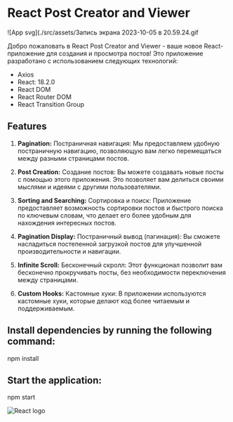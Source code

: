 # React Post Creator and Viewer

![App svg](./src/assets/Запись экрана 2023-10-05 в 20.59.24.gif

Добро пожаловать в React Post Creator and Viewer - ваше новое React-приложение для создания и просмотра постов! Это приложение разработано с использованием следующих технологий:

- Axios
- React: 18.2.0
- React DOM
- React Router DOM
- React Transition Group

## Features

1. **Pagination:** Постраничная навигация: Мы предоставляем удобную постраничную навигацию, позволяющую вам легко перемещаться между разными страницами постов.

2. **Post Creation:** Создание постов: Вы можете создавать новые посты с помощью этого приложения. Это позволяет вам делиться своими мыслями и идеями с другими пользователями.

3. **Sorting and Searching:** Сортировка и поиск: Приложение предоставляет возможность сортировки постов и быстрого поиска по ключевым словам, что делает его более удобным для нахождения интересных постов.

4. **Pagination Display:** Постраничный вывод (пагинация): Вы сможете насладиться постепенной загрузкой постов для улучшенной производительности и навигации.

5. **Infinite Scroll:** Бесконечный скролл: Этот функционал позволит вам бесконечно прокручивать посты, без необходимости переключения между страницами.

6. **Custom Hooks:** Кастомные хуки: В приложении используются кастомные хуки, которые делают код более читаемым и поддерживаемым.


## Install dependencies by running the following command:

npm install


## Start the application:

npm start


![React logo](https://upload.wikimedia.org/wikipedia/commons/thumb/a/a7/React-icon.svg/800px-React-icon.svg.png)
